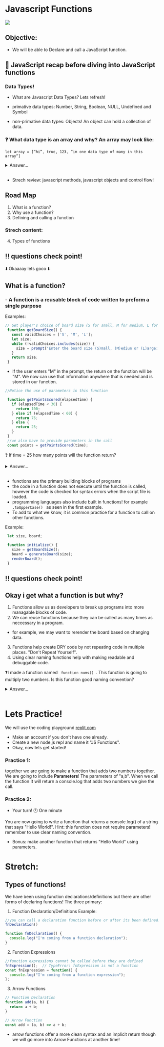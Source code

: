 # Javascript Functions
![](https://miro.medium.com/max/600/0*IdTcxUwLw77wSkUi.jpg)

## Objective: 
- We will be able to Declare and call a JavaScript function.

## 📖 JavaScript recap before diving into JavaScript functions 

### Data Types! 
- What are Javascript Data Types? Lets refresh! 

- primative data types: 
Number, String, Boolean, NULL, Undefined and Symbol

- non-primative data types:
Objects! An object can hold a collection of data. 

### ❓ What data type is an array and why? An array may look like:
    let array = [“hi”, true, 123, “im one data type of many in this array”]
    
  <details>	
    <summary>Answer...</summary>
    <p><strong> Object! An array lets you store multiple values in a single variable. </strong></p>
  </details><br>
  
 - Strech review: javascript methods, javascript objects and control flow! 




## Road Map 

1. What is a function?
2. Why use a function?
3. Defining and calling a function

### Strech content:
 4. Types of functions
 

## ‼️ questions check point! 

⬇️ Okaaaay lets gooo ⬇️


## What is a function?
### - A function is a reusable block of code written to preform a single purpose

Examples:

```js
// Get player's choice of board size (S for small, M for medium, L for large)
 function getBoardSize() {
   const validChoices = ['S', 'M', 'L'];
   let size;
   while (!validChoices.includes(size)) {
     size = prompt('Enter the board size (S)mall, (M)edium or (L)arge: ').toUpperCase();
   }
   return size;
 }
``` 
 
 - If the user enters "M" in the prompt, the return on the function will be "M". We now can use that information anywhere that is needed and is stored in our function. 

```js
//Notice the use of parameters in this function

 function getPointsScored(elapsedTime) {
   if (elapsedTime < 30) {
     return 100;
   } else if (elapsedTime < 60) {
     return 75;
   } else {
     return 25;
   }
 }
 //we also have to provide parameters in the call
 const points = getPointsScored(time);
 ```
 
 ❓ If time = 25 how many points will the function return?
  <details>	
    <summary>Answer...</summary>
    <p><strong> 100!  </strong></p>
  </details><br>
 



- functions are the primary building blocks of programs
- the code in a function does not execute until the function is called, however the code is checked for syntax errors when the script file is loaded. 
- programming languages also include built in functions! for example <code>  .toUpperCase()  </code> as seen in the first example. 
- To add to what we know, it is common practice for a function to call on other functions. 

Example: 

```js
 let size, board;
 
 function initialize() {
   size = getBoardSize();
   board = generateBoard(size);
   renderBoard();
 }
 ```
 
 ## ‼️ questions check point! 

 ## Okay i get what a function is but why? 
 
 1. Functions allow us as developers to break up programs into more managable blocks of code.
 2. We can reuse functions because they can be called as many times as neccessary in a program. 
 - for example, we may want to rerender the board based on changing data. 
 3. Functions help create DRY code by not repeating code in multiple places. "Don't Repeat Yourself".
 4. Using clear naming functions help with making readable and debuggable code. 
 
 
  
 ❓I made a function named <code> function nums() </code>. This function is going to multiply two numbers. Is this function good naming convention?
 <details>	
    <summary>Answer...</summary>
    <p><strong> A better naming convention would be something like <code>function multiplyTwoNums()</code>. This will help you know what the code is doing before reading the code block</strong></p>
  </details><br>
 
 
 # Lets Practice!
 
 We will use the coding playground [replit.com](https://replit.com/)
- Make an account if you don't have one already.
- Create a new node.js repl and name it "JS Functions".
- Okay, now lets get started!
 
### Practice 1: 
together we are going to make a function that adds two numbers together. We are going to include <strong>Parameters</strong>! The parameters of "a,b". When we call the function It will return a console.log that adds two numbers we give the call. 

### Practice 2:
- Your turn! 🕐 One minute

You are now going to write a function that returns a console.log() of a string that says "Hello World!". Hint: this function does not require parameters! remember to use clear naming convention. 
- Bonus: make another function that returns "Hello World" using parameters. 


# Stretch:

## Types of functions!

We have been using function declarations/definitions but there are other forms of declaring functions! 
The three primary:

1. Function Declaration/Definitions
Example: 

```js
//you can call a declaration function before or after its been defined! they are hoisted to the top of their scope 
fnDeclaration()

function fnDeclaration() {
  console.log("I'm coming from a function declaration");
}
 ```
 
 2. Function Expressions

```js
//function expressions cannot be called before they are defined
fnExpression();  // TypeError: fnExpression is not a function
const fnExpression = function() {
  console.log("I'm coming from a function expression");
};
```

3. Arrow Functions

```js
// Function Declaration
function add(a, b) {
  return a + b;
}

// Arrow Function
const add = (a, b) => a + b;

```

- arrow functions offer a more clean syntax and an implicit return though we will go more into Arrow Functions at another time! 
